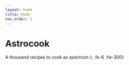 ```yaml
---
layout: home
title: Home
nav_order: 1
---
```


# Astrocook

A thousand recipes to cook as spectrum
{: .fs-6 .fw-300}
